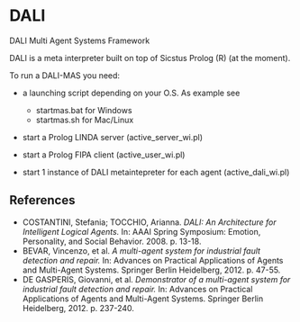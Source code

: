 DALI
====

DALI Multi Agent Systems Framework

DALI is a meta interpreter built on top of Sicstus Prolog (R) (at the moment).

To run a DALI-MAS you need:

* a launching script depending on your O.S. 
As example see 
  - startmas.bat for Windows
  - startmas.sh for Mac/Linux

* start a Prolog LINDA server (active_server_wi.pl)
* start a Prolog FIPA client (active_user_wi.pl) 
* start 1 instance of DALI metaintepreter for each agent (active_dali_wi.pl)

## References

* COSTANTINI, Stefania; TOCCHIO, Arianna. *DALI: An Architecture for Intelligent Logical Agents.* In: AAAI Spring Symposium: Emotion, Personality, and Social Behavior. 2008. p. 13-18.
* BEVAR, Vincenzo, et al. *A multi-agent system for industrial fault detection and repair.* In: Advances on Practical Applications of Agents and Multi-Agent Systems. Springer Berlin Heidelberg, 2012. p. 47-55.
* DE GASPERIS, Giovanni, et al. *Demonstrator of a multi-agent system for industrial fault detection and repair.* In: Advances on Practical Applications of Agents and Multi-Agent Systems. Springer Berlin Heidelberg, 2012. p. 237-240.
